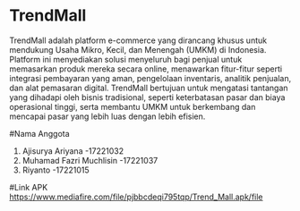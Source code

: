 # TrendMall

TrendMall adalah platform e-commerce yang dirancang khusus untuk mendukung Usaha Mikro, Kecil, dan Menengah (UMKM) di Indonesia. Platform ini menyediakan solusi menyeluruh bagi penjual untuk memasarkan produk mereka secara online, menawarkan fitur-fitur seperti integrasi pembayaran yang aman, pengelolaan inventaris, analitik penjualan, dan alat pemasaran digital. TrendMall bertujuan untuk mengatasi tantangan yang dihadapi oleh bisnis tradisional, seperti keterbatasan pasar dan biaya operasional tinggi, serta membantu UMKM untuk berkembang dan mencapai pasar yang lebih luas dengan lebih efisien.


#Nama Anggota
1. Ajisurya Ariyana -17221032
2. Muhamad Fazri Muchlisin -17221037
3. Riyanto -17221015

#Link APK
https://www.mediafire.com/file/pjbbcdeqi795tqp/Trend_Mall.apk/file
